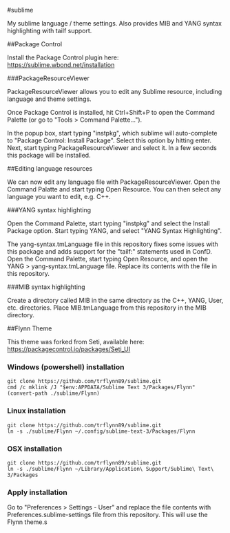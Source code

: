 #sublime

My sublime language / theme settings. Also provides MIB and YANG syntax highlighting with tailf support.

##Package Control

Install the Package Control plugin here: https://sublime.wbond.net/installation

###PackageResourceViewer

PackageResourceViewer allows you to edit any Sublime resource, including language and theme settings.

Once Package Control is installed, hit Ctrl+Shift+P to open the Command Palette (or go to "Tools > Command Palette...").

In the popup box, start typing "instpkg", which sublime will auto-complete to "Package Control: Install Package". Select this option by hitting enter. Next, start typing PackageResourceViewer and select it. In a few seconds this package will be installed.

##Editing language resources

We can now edit any language file with PackageResourceViewer. Open the Command Palatte and start typing Open Resource. You can then select any language you want to edit, e.g. C++.

###YANG syntax highlighting

Open the Command Palette, start typing "instpkg" and select the Install Package option. Start typing YANG, and select "YANG Syntax Highlighting".

The yang-syntax.tmLanguage file in this repository fixes some issues with this package and adds support for the "tailf:" statements used in ConfD. Open the Command Palette, start typing Open Resource, and open the YANG > yang-syntax.tmLanguage file. Replace its contents with the file in this repository.

###MIB syntax highlighting

Create a directory called MIB in the same directory as the C++, YANG, User, etc. directories. Place MIB.tmLanguage from this repository in the MIB directory.

##Flynn Theme

This theme was forked from Seti, available here: https://packagecontrol.io/packages/Seti_UI

### Windows (powershell) installation

```
git clone https://github.com/trflynn89/sublime.git
cmd /c mklink /J "$env:APPDATA/Sublime Text 3/Packages/Flynn" (convert-path ./sublime/Flynn)
```

### Linux installation

```
git clone https://github.com/trflynn89/sublime.git
ln -s ./sublime/Flynn ~/.config/sublime-text-3/Packages/Flynn
```

### OSX installation

```
git clone https://github.com/trflynn89/sublime.git
ln -s ./sublime/Flynn ~/Library/Application\ Support/Sublime\ Text\ 3/Packages
```

### Apply installation

Go to "Preferences >  Settings - User" and replace the file contents with Preferences.sublime-settings file from this repository. This will use the Flynn theme.s
